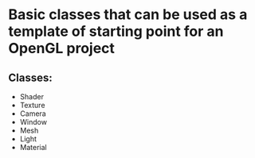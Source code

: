 # Basic classes that can be used as a template of starting point for an OpenGL project

## Classes:

- Shader
- Texture
- Camera
- Window
- Mesh
- Light
- Material
